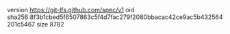 version https://git-lfs.github.com/spec/v1
oid sha256:8f3b1cbed5f6507863c5f4d7fac279f2080bbacac42ce9ac5b432564201c5467
size 8782
